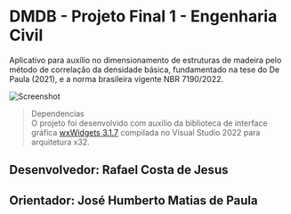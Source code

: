 # DMDB - Projeto Final 1 - Engenharia Civil

Aplicativo para auxílio no dimensionamento de estruturas de madeira pelo método de correlação da densidade básica, fundamentado na tese do De Paula (2021), e a norma brasileira vigente NBR 7190/2022.

![Screenshot](https://www.dropbox.com/s/16a8fwrsbpgikpt/interface-inicial.png?raw=1)

> Dependencias <br>
O projeto foi desenvolvido com auxílio da biblioteca de interface gráfica [wxWidgets 3.1.7](https://www.wxwidgets.org/) compilada no Visual Studio 2022 para arquitetura x32.

## Desenvolvedor: Rafael Costa de Jesus 
## Orientador: José Humberto Matias de Paula
